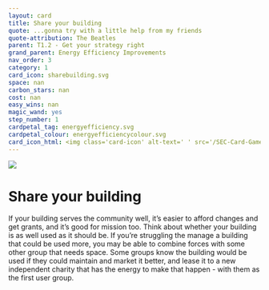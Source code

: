 ```yaml
---
layout: card
title: Share your building
quote: ...gonna try with a little help from my friends
quote-attribution: The Beatles
parent: T1.2 - Get your strategy right
grand_parent: Energy Efficiency Improvements 
nav_order: 3
category: 1
card_icon: sharebuilding.svg
space: nan
carbon_stars: nan
cost: nan
easy_wins: nan
magic_wand: yes
step_number: 1
cardpetal_tag: energyefficiency.svg
cardpetal_colour: energyefficiencycolour.svg
card_icon_html: <img class='card-icon' alt-text=' ' src='/SEC-Card-Game/graphics/card_icons/sharebuilding.svg'>
---
```


<img class='card-icon' alt-text=' ' src='/SEC-Card-Game/graphics/card_icons/sharebuilding.svg'>
<h1>Share your building</h1>

<p>If your building serves the community well, it’s easier to afford changes and get grants, and it’s good for mission too. Think about whether your building is as well used as it should be.  If you’re struggling the manage a building that could be used more, you may be able to combine forces with some other group that needs space.  Some groups know the building would be used if they could maintain and market it better, and lease it to a new independent charity that has the energy to make that happen - with them as the first user group.</p> 

